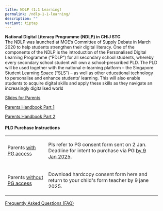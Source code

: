 ```yaml
---
title: NDLP (1:1 Learning)
permalink: /ndlp-1-1-learning/
description: ""
variant: tiptap
---
```

<p><strong>National Digital Literacy Programme (NDLP) in CHIJ STC<br></strong>The
NDLP was launched at MOE’s Committee of Supply Debate in March 2020 to
help students strengthen their digital literacy. One of the components
of the NDLP is the introduction of the Personalised Digital Learning Programme
(“PDLP”) for all secondary school students, whereby every secondary school
student will own a school-prescribed PLD. The PLD will be used together
with the national e-learning platform – the Singapore Student Learning
Space (“SLS”) – as well as other educational technology to personalise
and enhance students’ learning. This will also enable students to acquire
digital skills and apply these skills as they navigate an increasingly
digitalised world</p>
<p><a href="/files/NDLP/IP1___Parent_Engagement_Deck_2024_STC_for_website_final1.pdf" rel="noopener noreferrer nofollow" target="_blank">Slides for Parents</a>
</p>
<p><a href="/files/NDLP/IP2___Parent_Handbook__I__2025.pdf" rel="noopener noreferrer nofollow" target="_blank">Parents Handbook Part 1</a>
</p>
<p><a href="/files/NDLP/IP3___Parent_Handbook__II__2025.pdf" rel="noopener noreferrer nofollow" target="_blank">Parents Handbook Part 2</a>
</p>
<h4>PLD Purchase Instructions</h4>
<table style="minWidth: 50px">
<colgroup>
<col>
<col>
</colgroup>
<tbody>
<tr>
<td rowspan="1" colspan="1">
<p>Parents <u>with PG access</u>
</p>
</td>
<td rowspan="1" colspan="1">
<p>Pls refer to PG consent form sent on 2 Jan. Deadline for intent to purchase
via PG <u>by 9 Jan 2025</u>.</p>
</td>
</tr>
<tr>
<td rowspan="1" colspan="1">
<p>Parents <u>without PG access</u>
</p>
</td>
<td rowspan="1" colspan="1">
<p>Download hardcopy consent form here and return to your child's form teacher
by 9 jane 2025.</p>
</td>
</tr>
</tbody>
</table>
<p><a href="/files/NDLP/FAQs_for_Parents_2025.pdf" rel="noopener nofollow" target="_blank">Frequently Asked Questions (FAQ)</a>
</p>